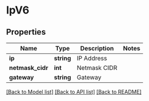 # IpV6

## Properties
Name | Type | Description | Notes
------------ | ------------- | ------------- | -------------
**ip** | **string** | IP Address | 
**netmask_cidr** | **int** | Netmask CIDR | 
**gateway** | **string** | Gateway | 

[[Back to Model list]](../../README.md#documentation-for-models) [[Back to API list]](../../README.md#documentation-for-api-endpoints) [[Back to README]](../../README.md)

